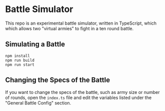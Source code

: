 # Battle Simulator

This repo is an experimental battle simulator, written in TypeScript, which which allows two "virtual armies" to fight in a ten round battle.

## Simulating a Battle

```
npm install
npm run build
npm run start
```

## Changing the Specs of the Battle

If you want to change the specs of the battle, such as army size or number of rounds, open the `index.ts` file and edit the variables listed under the "General Battle Config" section.



